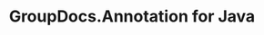---
title: GroupDocs.Annotation for Java
type: docs
weight: 10
url: /java/
description: GroupDocs.Annotation for Java API References contain examples, code snippets, and API documentation. It provides packages, classes, interfaces, and other API details.
is_root: true
---